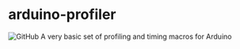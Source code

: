 # arduino-profiler
![GitHub](https://img.shields.io/github/license/erikmeinders/arduino-profiler)
A very basic set of profiling and timing macros for Arduino
